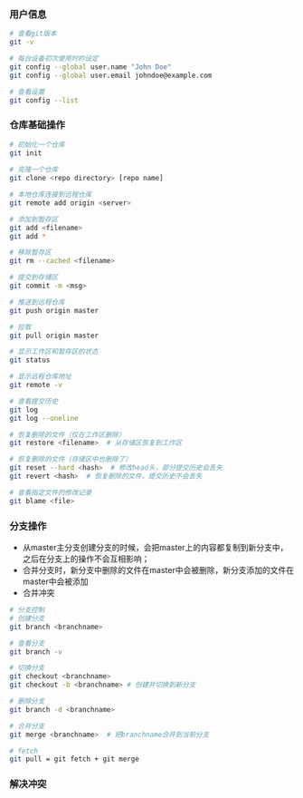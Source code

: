 ### 用户信息

```bash
# 查看git版本
git -v

# 每台设备初次使用时的设定
git config --global user.name "John Doe"
git config --global user.email johndoe@example.com

# 查看设置
git config --list
```

### 仓库基础操作

```bash
# 初始化一个仓库
git init
 
# 克隆一个仓库
git clone <repo directory> [repo name]

# 本地仓库连接到远程仓库
git remote add origin <server>

# 添加到暂存区
git add <filename>
git add *

# 移除暂存区
git rm --cached <filename>

# 提交到存储区
git commit -m <msg>

# 推送到远程仓库
git push origin master

# 拉取
git pull origin master

# 显示工作区和暂存区的状态
git status

# 显示远程仓库地址
git remote -v

# 查看提交历史
git log
git log --oneline

# 恢复删除的文件（仅在工作区删除）
git restore <filename>  # 从存储区恢复到工作区

# 恢复删除的文件（存储区中也删除了）
git reset --hard <hash>  # 修改head头，部分提交历史会丢失
git revert <hash>  # 恢复删除的文件，提交历史不会丢失

# 查看指定文件的修改记录
git blame <file>
```

### 分支操作

* 从master主分支创建分支的时候，会把master上的内容都复制到新分支中，之后在分支上的操作不会互相影响；
* 合并分支时，新分支中删除的文件在master中会被删除，新分支添加的文件在master中会被添加
* 合并冲突

```bash
# 分支控制
# 创建分支
git branch <branchname>

# 查看分支
git branch -v

# 切换分支
git checkout <branchname>
git checkout -b <branchname> # 创建并切换到新分支

# 删除分支
git branch -d <branchname>

# 合并分支
git merge <branchname>  # 把branchname合并到当前分支 

# fetch
git pull = git fetch + git merge
```

### 解决冲突

```bash

```

